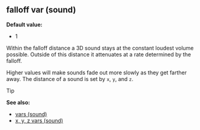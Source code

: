 ## falloff var (sound)

**Default value:**
+   1


Within the falloff distance a 3D sound stays at the constant
loudest volume possible. Outside of this distance it attenuates at a
rate determined by the falloff. 

Higher values will make sounds
fade out more slowly as they get farther away. The distance of a sound
is set by `x`, `y`, and `z`.

> [!TIP] 
> **See also:**
> +   [vars (sound)](/ref/sound/var.md) 
> +   [x, y, z vars (sound)](/ref/sound/var/xyz.md) <!-- -->